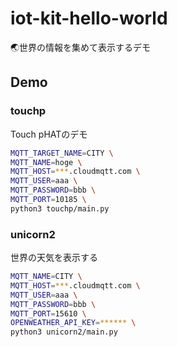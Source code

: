 # iot-kit-hello-world

🌏世界の情報を集めて表示するデモ

## Demo

### touchp

Touch pHATのデモ

```bash
MQTT_TARGET_NAME=CITY \
MQTT_NAME=hoge \
MQTT_HOST=***.cloudmqtt.com \
MQTT_USER=aaa \
MQTT_PASSWORD=bbb \
MQTT_PORT=10185 \
python3 touchp/main.py
```

### unicorn2

世界の天気を表示する

```bash
MQTT_NAME=CITY \
MQTT_HOST=***.cloudmqtt.com \
MQTT_USER=aaa \
MQTT_PASSWORD=bbb \
MQTT_PORT=15610 \
OPENWEATHER_API_KEY=****** \
python3 unicorn2/main.py
```
